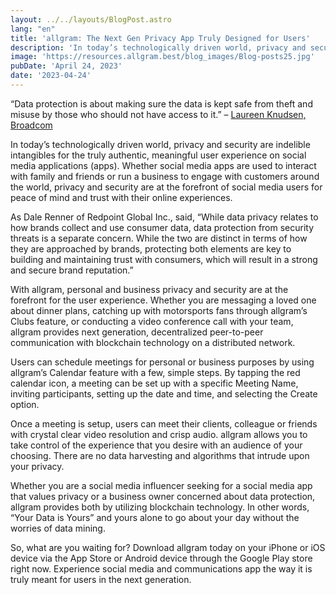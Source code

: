 ```yaml
---
layout: ../../layouts/BlogPost.astro
lang: "en"
title: 'allgram: The Next Gen Privacy App Truly Designed for Users'
description: 'In today’s technologically driven world, privacy and security are indelible intangibles for the truly authentic, meaningful user experience on social media applications (apps). Whether social media...'
image: 'https://resources.allgram.best/blog_images/Blog-posts25.jpg'
pubDate: 'April 24, 2023'
date: '2023-04-24'
---
```


“Data protection is about making sure the data is kept safe from theft and misuse by those who should not have access to it.” – [Laureen Knudsen, Broadcom](https://www.forbes.com/sites/forbestechcouncil/2023/02/27/13-tech-experts-explain-essential-facts-about-data-privacy-and-data-protection/?sh=284911a61d99)

In today’s technologically driven world, privacy and security are indelible intangibles for the truly authentic, meaningful user experience on social media applications (apps). Whether social media apps are used to interact with family and friends or run a business to engage with customers around the world, privacy and security are at the forefront of social media users for peace of mind and trust with their online experiences.

As Dale Renner of Redpoint Global Inc., said, “While data privacy relates to how brands collect and use consumer data, data protection from security threats is a separate concern. While the two are distinct in terms of how they are approached by brands, protecting both elements are key to building and maintaining trust with consumers, which will result in a strong and secure brand reputation.”

With allgram, personal and business privacy and security are at the forefront for the user experience. Whether you are messaging a loved one about dinner plans, catching up with motorsports fans through allgram’s Clubs feature, or conducting a video conference call with your team, allgram provides next generation, decentralized peer-to-peer communication with blockchain technology on a distributed network.

Users can schedule meetings for personal or business purposes by using allgram’s Calendar feature with a few, simple steps. By tapping the red calendar icon, a meeting can be set up with a specific Meeting Name, inviting participants, setting up the date and time, and selecting the Create option.

Once a meeting is setup, users can meet their clients, colleague or friends with crystal clear video resolution and crisp audio. allgram allows you to take control of the experience that you desire with an audience of your choosing. There are no data harvesting and algorithms that intrude upon your privacy.

Whether you are a social media influencer seeking for a social media app that values privacy or a business owner concerned about data protection, allgram provides both by utilizing blockchain technology. In other words, “Your Data is Yours” and yours alone to go about your day without the worries of data mining.

So, what are you waiting for? Download allgram today on your iPhone or iOS device via the App Store or Android device through the Google Play store right now. Experience social media and communications app the way it is truly meant for users in the next generation.
